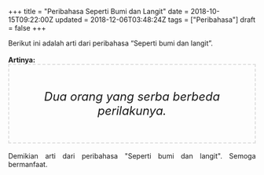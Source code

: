 +++
title = "Peribahasa Seperti Bumi dan Langit"
date = 2018-10-15T09:22:00Z
updated = 2018-12-06T03:48:24Z
tags = ["Peribahasa"]
draft = false
+++

<div dir="ltr" style="text-align: left;" trbidi="on"><div style="text-align: justify;">Berikut ini adalah arti dari peribahasa “Seperti bumi dan langit”.</div><br /><div style="text-align: justify;"><b>Artinya:</b></div><div style="border: 2px dashed #ddd; font-size: 24px; height: auto; margin: 0 auto; padding: 50px; text-align: center; width: auto;"><i>Dua orang yang serba berbeda perilakunya.</i></div><br /><div style="text-align: justify;">Demikian arti dari peribahasa "Seperti bumi dan langit". Semoga bermanfaat.</div></div>
